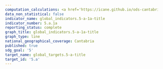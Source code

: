 ```yaml
---
computation_calculations: <a href='https://icane.github.io/ods-cantabria/assets/pdf/5.a.1a.1.pdf' target='_blank'>Proporción de titulares de explotaciones agrícolas, respecto al total de personas trabajadoras en la agricultura</a><br><a href='https://icane.github.io/ods-cantabria/assets/pdf/5.a.1a.2.pdf' target='_blank'>Proporción de hombres titulares de explotaciones agrícolas, respecto al total de hombres trabajadores en la agricultura</a><br><a href='https://icane.github.io/ods-cantabria/assets/pdf/5.a.1a.3.pdf' target='_blank'>Proporción de mujeres titulares de explotaciones agrícolas, respecto al total de mujeres trabajadoras en la agricultura</a>
data_non_statistical: false
indicator_name: global_indicators.5-a-1a-title
indicator_number: 5.a.1a
reporting_status: complete
graph_title: global_indicators.5-a-1a-title
graph_type: line
national_geographical_coverage: Cantabria
published: true
sdg_goal: '5'
target_name: global_targets.5-a-title
target_id: '5.a'
---
```

